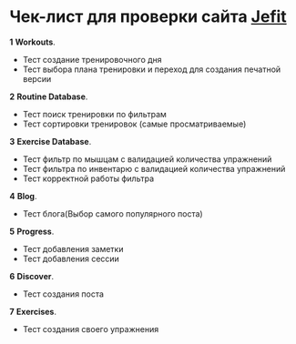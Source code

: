 # Чек-лист для проверки сайта [Jefit](https://www.jefit.com/)

**1** __Workouts__. <br/>
* Тест создание тренировочного дня
* Тест выбора плана тренировки и переход для создания печатной версии <br/>

**2** __Routine Database__. <br/>
* Тест поиск тренировки по фильтрам 
* Тест сортировки тренировок (самые просматриваемые)

**3** __Exercise Database__. <br/>
* Тест фильтр по мышцам с валидацией количества упражнений <br/>
* Тест фильтра по инвентарю с валидацией количества упражнений <br/>
* Тест корректной работы фильтра

**4** __Blog__. <br/>
* Тест блога(Выбор самого популярного поста)

**5** __Progress__. <br/>
* Тест добавления заметки
* Тест добавления сессии

**6** __Discover__. <br/>
* Тест создания поста

**7** __Exercises__. <br/>
* Тест создания своего упражнения
